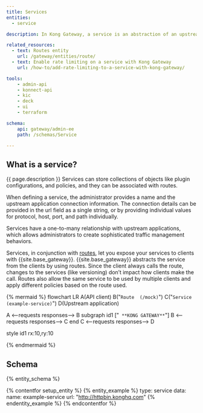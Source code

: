 ```yaml
---
title: Services
entities:
  - service

description: In Kong Gateway, a service is an abstraction of an upstream application that services requests.

related_resources:
  - text: Routes entity
    url: /gateway/entities/route/
  - text: Enable rate limiting on a service with Kong Gateway
    url: /how-to/add-rate-limiting-to-a-service-with-kong-gateway/

tools:
    - admin-api
    - konnect-api
    - kic
    - deck
    - ui
    - terraform

schema:
    api: gateway/admin-ee
    path: /schemas/Service

---
```


## What is a service?

{{ page.description }} Services can store collections of objects like plugin configurations, and policies, and they can be associated with routes.

When defining a service, the administrator provides a name and the upstream application connection information. The connection details can be provided in the url field as a single string, or by providing individual values for protocol, host, port, and path individually.

Services have a one-to-many relationship with upstream applications, which allows administrators to create sophisticated traffic management behaviors.

Services, in conjunction with [routes](/gateway/entities/route/), let you expose your services to clients with {{site.base_gateway}}. {{site.base_gateway}} abstracts the service from the clients by using routes. Since the client always calls the route, changes to the services (like versioning) don’t impact how clients make the call. Routes also allow the same service to be used by multiple clients and apply different policies based on the route used.

{% mermaid %}
flowchart LR
  A(API client)
  B("`Route 
  (/mock)`")
  C("`Service
  (example-service)`")
  D(Upstream 
  application)
  
  A <--requests
  responses--> B
  subgraph id1 ["`
  **KONG GATEWAY**`"]
    B <--requests
    responses--> C
  end
  C <--requests
  responses--> D

  style id1 rx:10,ry:10
  
{% endmermaid %}

## Schema

{% entity_schema %}


{% contentfor setup_entity %}
{% entity_example %}
type: service
data:
  name: example-service
  url: "http://httpbin.konghq.com"
{% endentity_example %}
{% endcontentfor %}
